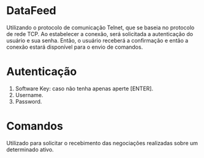  # DataFeed
  Utilizando o protocolo de comunicação Telnet, que se baseia no protocolo de rede TCP.
  Ao estabelecer a conexão, será solicitada a autenticação do usuário e sua senha. Então, o usuário receberá a confirmação e então a conexão estará disponível para o envio de comandos.
  
  # Autenticação
  1. Software Key: caso não tenha apenas aperte [ENTER].
  2. Username.
  3. Password.
  
  # Comandos
  Utilizado para solicitar o recebimento das negociações realizadas sobre um determinado ativo.
 
